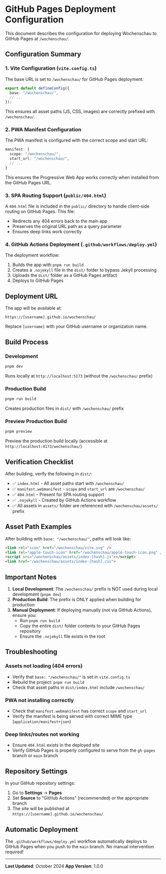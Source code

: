 # GitHub Pages Deployment Configuration

This document describes the configuration for deploying Wochenschau to GitHub Pages at `/wochenschau/`.

## Configuration Summary

### 1. Vite Configuration (`vite.config.ts`)

The base URL is set to `/wochenschau/` for GitHub Pages deployment:

```typescript
export default defineConfig({
  base: "/wochenschau/",
  // ...
});
```

This ensures all asset paths (JS, CSS, images) are correctly prefixed with `/wochenschau/`.

### 2. PWA Manifest Configuration

The PWA manifest is configured with the correct scope and start URL:

```typescript
manifest: {
  scope: "/wochenschau/",
  start_url: "/wochenschau/",
  // ...
}
```

This ensures the Progressive Web App works correctly when installed from the GitHub Pages URL.

### 3. SPA Routing Support (`public/404.html`)

A `404.html` file is included in the `public/` directory to handle client-side routing on GitHub Pages. This file:

- Redirects any 404 errors back to the main app
- Preserves the original URL path as a query parameter
- Ensures deep links work correctly

### 4. GitHub Actions Deployment (`.github/workflows/deploy.yml`)

The deployment workflow:

1. Builds the app with `pnpm run build`
2. Creates a `.nojekyll` file in the `dist/` folder to bypass Jekyll processing
3. Uploads the `dist/` folder as a GitHub Pages artifact
4. Deploys to GitHub Pages

## Deployment URL

The app will be available at:
```
https://[username].github.io/wochenschau/
```

Replace `[username]` with your GitHub username or organization name.

## Build Process

### Development
```bash
pnpm dev
```
Runs locally at `http://localhost:5173` (without the `/wochenschau/` prefix)

### Production Build
```bash
pnpm run build
```
Creates production files in `dist/` with `/wochenschau/` prefix

### Preview Production Build
```bash
pnpm preview
```
Preview the production build locally (accessible at `http://localhost:4173/wochenschau/`)

## Verification Checklist

After building, verify the following in `dist/`:

- ✅ `index.html` - All asset paths start with `/wochenschau/`
- ✅ `manifest.webmanifest` - `scope` and `start_url` are `/wochenschau/`
- ✅ `404.html` - Present for SPA routing support
- ✅ `.nojekyll` - Created by GitHub Actions workflow
- ✅ All assets in `assets/` folder are referenced with `/wochenschau/assets/` prefix

## Asset Path Examples

After building with `base: "/wochenschau/"`, paths will look like:

```html
<link rel="icon" href="/wochenschau/vite.svg" />
<link rel="apple-touch-icon" href="/wochenschau/apple-touch-icon.png" />
<script src="/wochenschau/assets/index-[hash].js"></script>
<link href="/wochenschau/assets/index-[hash].css">
```

## Important Notes

1. **Local Development**: The `/wochenschau/` prefix is NOT used during local development (`pnpm dev`)
2. **Production Build**: The prefix is ONLY applied when building for production
3. **Manual Deployment**: If deploying manually (not via GitHub Actions), ensure you:
   - Run `pnpm run build`
   - Copy the entire `dist/` folder contents to your GitHub Pages repository
   - Ensure the `.nojekyll` file exists in the root

## Troubleshooting

### Assets not loading (404 errors)
- Verify that `base: "/wochenschau/"` is set in `vite.config.ts`
- Rebuild the project: `pnpm run build`
- Check that asset paths in `dist/index.html` include `/wochenschau/`

### PWA not installing correctly
- Check that `manifest.webmanifest` has correct `scope` and `start_url`
- Verify the manifest is being served with correct MIME type (`application/manifest+json`)

### Deep links/routes not working
- Ensure `404.html` exists in the deployed site
- Verify GitHub Pages is properly configured to serve from the `gh-pages` branch or `main` branch

## Repository Settings

In your GitHub repository settings:

1. Go to **Settings** → **Pages**
2. Set **Source** to "GitHub Actions" (recommended) or the appropriate branch
3. The site will be published at `https://[username].github.io/wochenschau/`

## Automatic Deployment

The `.github/workflows/deploy.yml` workflow automatically deploys to GitHub Pages when you push to the `main` branch. No manual intervention required!

---

**Last Updated**: October 2024
**App Version**: 1.0.0